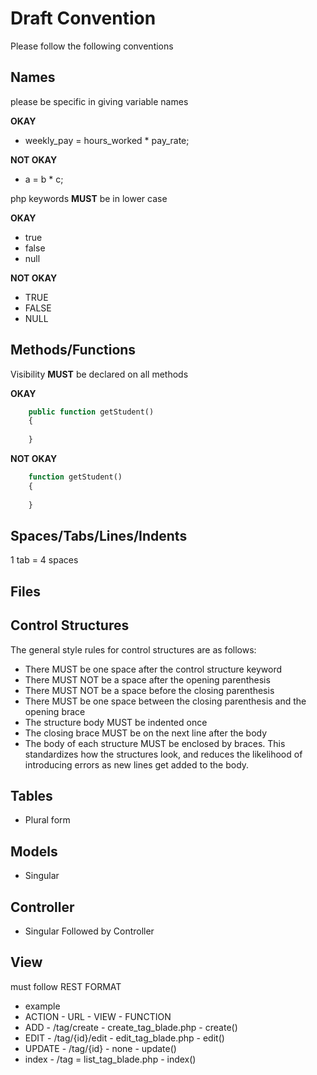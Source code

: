 # Draft Convention
Please follow the following conventions

## Names
please be specific in giving variable names

**OKAY**

* weekly_pay = hours_worked * pay_rate;

**NOT OKAY**

* a = b * c;

php keywords **MUST** be in lower case
 
 **OKAY**
 * true
 * false
 * null

 **NOT OKAY**
 * TRUE
 * FALSE
 * NULL

## Methods/Functions
Visibility **MUST** be declared on all methods

**OKAY**
```php
    public function getStudent()
    {
        
    }
```

**NOT OKAY**
```php
    function getStudent()
    {
        
    }
```

## Spaces/Tabs/Lines/Indents
1 tab = 4 spaces
## Files

## Control Structures
The general style rules for control structures are as follows:

* There MUST be one space after the control structure keyword
* There MUST NOT be a space after the opening parenthesis
* There MUST NOT be a space before the closing parenthesis
* There MUST be one space between the closing parenthesis and the opening brace
* The structure body MUST be indented once
* The closing brace MUST be on the next line after the body
* The body of each structure MUST be enclosed by braces. This standardizes how the structures look, and reduces the likelihood of introducing errors as new lines get added to the body.

## Tables
* Plural form

## Models
* Singular

## Controller
* Singular Followed by Controller

## View
must follow REST FORMAT
* example
* ACTION - URL - VIEW - FUNCTION
* ADD - /tag/create - create_tag_blade.php - create()
* EDIT - /tag/{id}/edit - edit_tag_blade.php - edit()
* UPDATE - /tag/{id} - none - update()
* index - /tag = list_tag_blade.php - index()